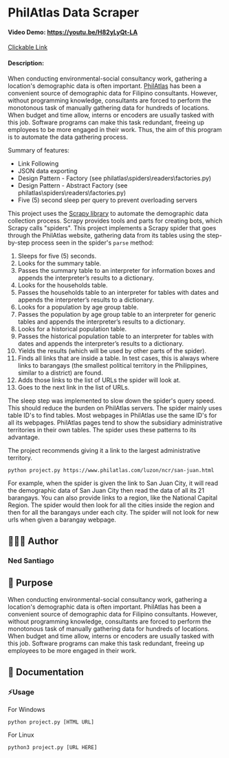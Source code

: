 # PhilAtlas Data Scraper

#### Video Demo: https://youtu.be/H82yLyQt-LA
[Clickable Link](https://youtu.be/H82yLyQt-LA)

#### Description:

When conducting environmental-social consultancy work, gathering a location's demographic data is often important. [PhilAtlas](https://www.philatlas.com/) has been a convenient source of demographic data for Filipino consultants. However, without programming knowledge, consultants are forced to perform the monotonous task of manually gathering data for hundreds of locations. When budget and time allow, interns or encoders are usually tasked with this job. Software programs can make this task redundant, freeing up employees to be more engaged in their work. Thus, the aim of this program is to automate the data gathering process.

Summary of features:
* Link Following
* JSON data exporting
* Design Pattern - Factory (see philatlas\spiders\readers\factories.py)
* Design Pattern - Abstract Factory (see philatlas\spiders\readers\factories.py)
* Five (5) second sleep per query to prevent overloading servers

This project uses the [Scrapy library](https://scrapy.org/) to automate the demographic data collection process. Scrapy provides tools and parts for creating bots, which Scrapy calls "spiders". This project implements a Scrapy spider that goes through the PhilAtlas website, gathering data from its tables using the step-by-step process seen in the spider's `parse` method:

1. Sleeps for five (5) seconds.
2. Looks for the summary table.
3. Passes the summary table to an interpreter for information boxes and appends the interpreter’s results to a dictionary.
4. Looks for the households table.
5. Passes the households table to an interpreter for tables with dates and appends the interpreter’s results to a dictionary.
6. Looks for a population by age group table.
7. Passes the population by age group table to an interpreter for generic tables and appends the interpreter’s results to a dictionary.
8. Looks for a historical population table.
9. Passes the historical population table to an interpreter for tables with dates and appends the interpreter’s results to a dictionary.
10. Yields the results (which will be used by other parts of the spider).
11. Finds all links that are inside a table. In test cases, this is always where links to barangays (the smallest political territory in the Philippines, similar to a district) are found.
12. Adds those links to the list of URLs the spider will look at.
13. Goes to the next link in the list of URLs.

The sleep step was implemented to slow down the spider's query speed. This should reduce the burden on PhilAtlas servers. The spider mainly uses table ID's to find tables. Most webpages in PhilAtlas use the same ID's for all its webpages. PhilAtlas pages tend to show the subsidiary administrative territories in their own tables. The spider uses these patterns to its advantage.

The project recommends giving it a link to the largest administrative territory.
```
python project.py https://www.philatlas.com/luzon/ncr/san-juan.html
```
For example, when the spider is given the link to San Juan City, it will read the demographic data of San Juan City then read the data of all its 21 barangays. You can also provide links to a region, like the National Capital Region. The spider would then look for all the cities inside the region and then for all the barangays under each city. The spider will not look for new urls when given a barangay webpage.


## 🧑🏽‍💻 Author
### Ned Santiago

## 🎯 Purpose

When conducting environmental-social consultancy work, gathering a location's demographic data is often important. PhilAtlas has been a convenient source of demographic data for Filipino consultants. However, without programming knowledge, consultants are forced to perform the monotonous task of manually gathering data for hundreds of locations. When budget and time allow, interns or encoders are usually tasked with this job. Software programs can make this task redundant, freeing up employees to be more engaged in their work.

## 📖 Documentation

### ⚡Usage

For Windows
```
python project.py [HTML URL]
```
For Linux
```
python3 project.py [URL HERE]
```


